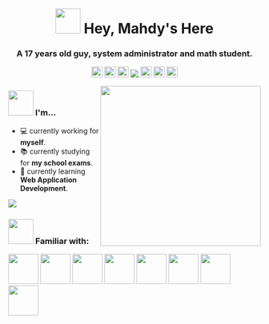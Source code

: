<h1 align="center">
  <img src="https://raw.githubusercontent.com/MahdyMirzade/MahdyMirzade/main/assets/gifs/hello.gif" width="50px"/>
  Hey, Mahdy's Here
</h1>
<h3 align="center">A 17 years old guy, system administrator and math student.</h3>
<p align="center">
  <a href="mailto://me@mahdym.ir" target="blank"><img src="https://raw.githubusercontent.com/MahdyMirzade/MahdyMirzade/main/assets/icons/socials/mail.svg" alt="Mahdy's Email" height="22px" /></a>
  <a href="https://telegram.me/MahdyMirzade" target="blank"><img src="https://raw.githubusercontent.com/MahdyMirzade/MahdyMirzade/main/assets/icons/socials/telegram.svg" alt="Mahdy's Private Telegram" height="22px" /></a>
  <a href="https://twitter.com/MahdyMirzade" target="blank"><img src="https://raw.githubusercontent.com/MahdyMirzade/MahdyMirzade/main/assets/icons/socials/twitter.svg" alt="Mahdy's Twitter" height="22px" /></a>
  <img src="https://komarev.com/ghpvc/?username=mahdymirzade&label=Views&color=c792ea&style=flat">
  <a href="https://linkedin.com/in/MahdyMirzade" target="blank"><img src="https://raw.githubusercontent.com/MahdyMirzade/MahdyMirzade/main/assets/icons/socials/linkedin.svg" alt="Mahdy's Linkedin" height="22px" /></a>
  <a href="https://www.youtube.com/channel/UCgQdkPgiKuhEj9bzxWgPS1w" target="blank"><img src="https://raw.githubusercontent.com/MahdyMirzade/MahdyMirzade/main/assets/icons/socials/youtube.svg" alt="Mahdy's Youtube Channel" height="22px" /></a>
  <a href="https://odysee.com/@MahdyMirzade:0" target="blank"><img src="https://raw.githubusercontent.com/MahdyMirzade/MahdyMirzade/main/assets/icons/socials/odysee.svg" alt="Mahdy's Odysee Channel" height="22px" /></a>
</p>

<img align="right" src="https://raw.githubusercontent.com/MahdyMirzade/MahdyMirzade/main/assets/gifs/planet.gif" width="320px"/>

### <img src="https://raw.githubusercontent.com/MahdyMirzade/MahdyMirzade/main/assets/gifs/banana.idea.gif" width="50px"/> I'm...
- :computer: currently working for **myself**.
- :books: currently studying for **my school exams**.
- :seedling: currently learning **Web Application Development**.

<img src="https://github-readme-stats.vercel.app/api?username=mahdymirzade&show_icons=true&theme=nightowl">

### <img src="https://raw.githubusercontent.com/MahdyMirzade/MahdyMirzade/main/assets/gifs/potato.dancing.gif" width="50px"/> Familiar with:
<p>
<img src="https://raw.githubusercontent.com/MahdyMirzade/MahdyMirzade/main/assets/icons/languages/c.svg" width="60px"/>
<img src="https://raw.githubusercontent.com/MahdyMirzade/MahdyMirzade/main/assets/icons/languages/c++.svg" width="60px"/>
<img src="https://raw.githubusercontent.com/MahdyMirzade/MahdyMirzade/main/assets/icons/languages/python.svg" width="60px"/>
<img src="https://raw.githubusercontent.com/MahdyMirzade/MahdyMirzade/main/assets/icons/languages/bash.svg" width="60px"/>
<img src="https://raw.githubusercontent.com/MahdyMirzade/MahdyMirzade/main/assets/icons/languages/php.svg" width="60px"/>
<img src="https://raw.githubusercontent.com/MahdyMirzade/MahdyMirzade/main/assets/icons/languages/html5.svg" width="60px"/>
<img src="https://raw.githubusercontent.com/MahdyMirzade/MahdyMirzade/main/assets/icons/languages/css3.svg" width="60px"/>
<img src="https://raw.githubusercontent.com/MahdyMirzade/MahdyMirzade/main/assets/icons/languages/javascript.svg" width="60px"/>
</p>
